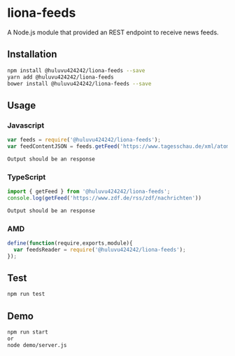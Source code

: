 # liona-feeds
A Node.js module that provided an REST endpoint to receive news feeds.
## Installation 
```sh
npm install @huluvu424242/liona-feeds --save
yarn add @huluvu424242/liona-feeds
bower install @huluvu424242/liona-feeds --save
```
## Usage
### Javascript
```javascript
var feeds = require('@huluvu424242/liona-feeds');
var feedContentJSON = feeds.getFeed('https://www.tagesschau.de/xml/atom/');
```
```sh
Output should be an response
```
### TypeScript
```typescript
import { getFeed } from '@huluvu424242/liona-feeds';
console.log(getFeed('https://www.zdf.de/rss/zdf/nachrichten'))
```
```sh
Output should be an response
```
### AMD
```javascript
define(function(require,exports,module){
  var feedsReader = require('@huluvu424242/liona-feeds');
});
```
## Test 
```sh
npm run test
```
## Demo 
```sh
npm run start
or
node demo/server.js
```
